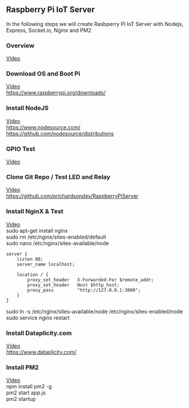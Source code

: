 ## Raspberry Pi IoT Server

In the following steps we will create Rasbperry Pi IoT Server with Nodejs, Express, Socket.io, Nginx and PM2


### Overview
[Video](http://placeholder.com)


### Download OS and Boot Pi
[Video](http://placeholder.com)  
https://www.raspberrypi.org/downloads/


### Install NodeJS
[Video](http://placeholder.com)  
https://www.nodesource.com/  
https://github.com/nodesource/distributions


### GPIO Test
[Video](http://placeholder.com)  


### Clone Git Repo / Test LED and Relay
[Video](http://placeholder.com)  
https://github.com/prichardsondev/RaspberryPiServer


### Install NginX & Test
[Video](http://placeholder.com)   
 sudo apt-get install nginx  
 sudo rm /etc/nginx/sites-enabled/default  
 sudo nano /etc/nginx/sites-available/node  
```
server {
    listen 80;
    server_name localhost;

    location / {
        proxy_set_header   X-Forwarded-For $remote_addr;
        proxy_set_header   Host $http_host;
        proxy_pass         "http://127.0.0.1:3000";
    }
}
```
 sudo ln -s /etc/nginx/sites-available/node /etc/nginx/sites-enabled/node  
 sudo service nginx restart


### Install Dataplicity.com
[Video](http://placeholder.com)  
https://www.dataplicity.com/


### Install PM2
[Video](http://placeholder.com)  
 npm install pm2 -g  
 pm2 start app.js  
 pm2 startup  
